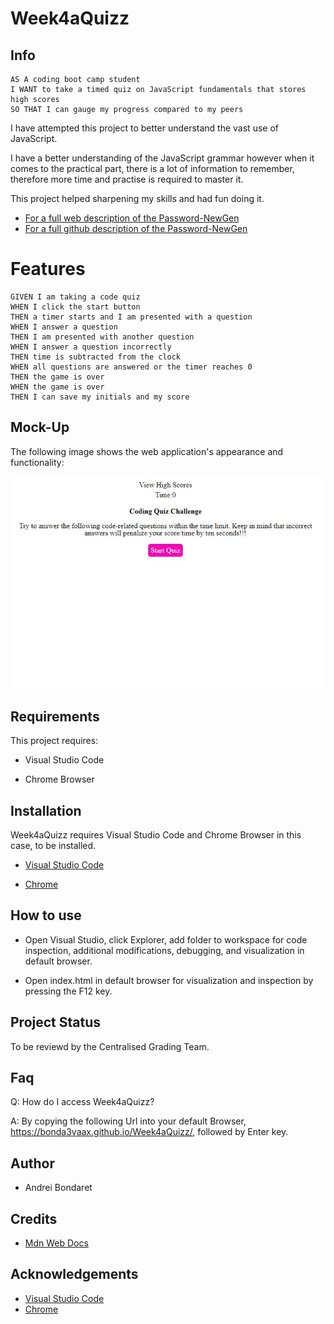 # Week4aQuizz

## Info

```
AS A coding boot camp student
I WANT to take a timed quiz on JavaScript fundamentals that stores high scores
SO THAT I can gauge my progress compared to my peers

```

I have attempted this project to better understand the vast use of JavaScript.

I have a better understanding of the JavaScript grammar however when it comes to the practical part, there is a lot of information to remember, therefore more time and practise is required to master it. 

This project helped sharpening my skills and had fun doing it. 

 - [For a full web description of the Password-NewGen](https://bonda3vaax.github.io/Week4aQuizz/)
 - [For a full github description of the Password-NewGen](https://github.com/Bonda3Vaax/Week4aQuizz)

# Features

```
GIVEN I am taking a code quiz
WHEN I click the start button
THEN a timer starts and I am presented with a question
WHEN I answer a question
THEN I am presented with another question
WHEN I answer a question incorrectly
THEN time is subtracted from the clock
WHEN all questions are answered or the timer reaches 0
THEN the game is over
WHEN the game is over
THEN I can save my initials and my score

```

## Mock-Up

The following image shows the web application's appearance and functionality:

![Week4aQuizz](./assets/images/Capture.JPG)

## Requirements 

This project requires:

  - Visual Studio Code
  
  - Chrome Browser

## Installation

Week4aQuizz requires Visual Studio Code and Chrome Browser in this case, to be installed.   

- [Visual Studio Code](https://code.visualstudio.com/Download)

- [Chrome](https://https://www.google.com.au/chrome/?brand=YTUH&gclid=Cj0KCQjwspKUBhCvARIsAB2IYut5nZcv5KdxSPEM-jChArgYIusCGWIY69hokwFpE1uWWRiR1NGNl4gaAmrbEALw_wcB&gclsrc=aw.ds)

## How to use

 - Open Visual Studio, click Explorer, add folder to workspace for code inspection, additional modifications, debugging, and visualization in default browser.
 
 - Open index.html in default browser for visualization and inspection by pressing the F12 key.

## Project Status

To be reviewd by the Centralised Grading Team. 


## Faq

Q: How do I access Week4aQuizz?

A: By copying the following Url into your default Browser, https://bonda3vaax.github.io/Week4aQuizz/, followed by Enter key.

## Author

 - Andrei Bondaret

## Credits

 - [Mdn Web Docs](https://developer.mozilla.org/en-US/)

## Acknowledgements

 - [Visual Studio Code](https://code.visualstudio.com/)
 - [Chrome](https://google.com)